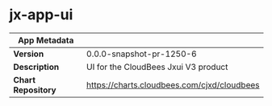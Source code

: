 # jx-app-ui

|App Metadata||
|---|---|
| **Version** | 0.0.0-snapshot-pr-1250-6 |
| **Description** | UI for the CloudBees Jxui V3 product |
| **Chart Repository** | https://charts.cloudbees.com/cjxd/cloudbees |
